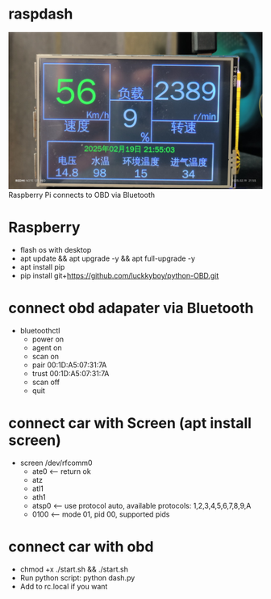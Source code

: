 # raspdash
![image.jpg](image.jpg)
Raspberry Pi connects to OBD via Bluetooth

# Raspberry
- flash os with desktop
- apt update && apt upgrade -y && apt full-upgrade -y
- apt install pip
- pip install git+https://github.com/luckkyboy/python-OBD.git

# connect obd adapater via Bluetooth
- bluetoothctl
  - power on
  - agent on
  - scan on
  - pair 00:1D:A5:07:31:7A
  - trust 00:1D:A5:07:31:7A
  - scan off
  - quit

# connect car with Screen (apt install screen)
- screen /dev/rfcomm0
  - ate0  <-- return ok
  - atz
  - atl1
  - ath1
  - atsp0  <-- use protocol auto, available protocols: 1,2,3,4,5,6,7,8,9,A
  - 0100  <-- mode 01, pid 00, supported pids

# connect car with obd
- chmod +x ./start.sh && ./start.sh
- Run python script: python dash.py
- Add to rc.local if you want